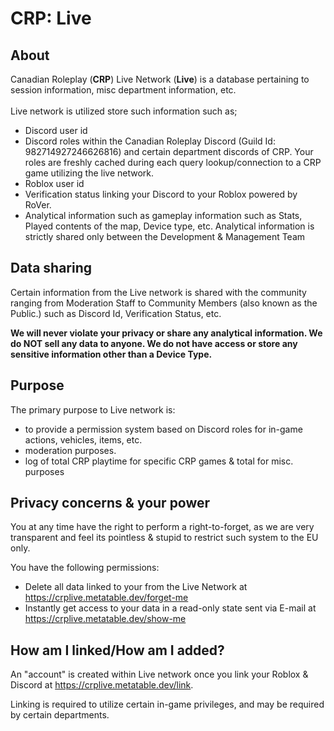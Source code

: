 # CRP: Live

## About

Canadian Roleplay (**CRP**) Live Network (**Live**) is a database pertaining to session information, misc department information, etc.\
\
Live network is utilized store such information such as;

* Discord user id
* Discord roles within the Canadian Roleplay Discord (Guild Id: 982714927246626816) and certain department discords of CRP. Your roles are freshly cached during each query lookup/connection to a CRP game utilizing the live network.
* Roblox user id
* Verification status linking your Discord to your Roblox powered by RoVer.
* Analytical information such as gameplay information such as Stats, Played contents of the map, Device type, etc. Analytical information is strictly shared only between the Development & Management Team

## Data sharing

Certain information from the Live network is shared with the community ranging from Moderation Staff to Community Members (also known as the Public.) such as Discord Id, Verification Status, etc.&#x20;

**We will never violate your privacy or share any analytical information. We do NOT sell any data to anyone. We do not have access or store any sensitive information other than a Device Type.**

## Purpose

The primary purpose to Live network is:

* to provide a permission system based on Discord roles for in-game actions, vehicles, items, etc.
* moderation purposes.
* log of total CRP playtime for specific CRP games & total for misc. purposes

## Privacy concerns & your power

You at any time have the right to perform a right-to-forget, as we are very transparent and feel its pointless & stupid to restrict such system to the EU only.&#x20;

You have the following permissions:

* Delete all data linked to your from the Live Network at https://crplive.metatable.dev/forget-me
* Instantly get access to your data in a read-only state sent via E-mail at https://crplive.metatable.dev/show-me

## How am I linked/How am I added?

An "account" is created within Live network once you link your Roblox & Discord at https://crplive.metatable.dev/link.



Linking is required to utilize certain in-game privileges, and may be required by certain departments.
